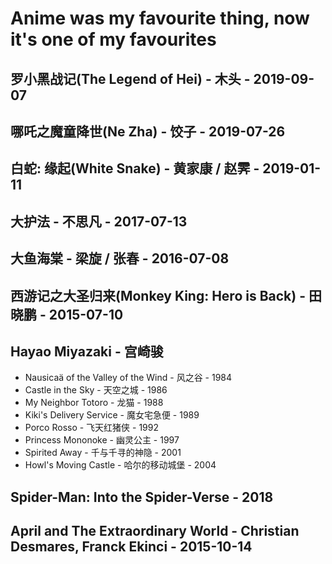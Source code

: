 # Anime was my favourite thing, now it's one of my favourites

## 罗小黑战记(The Legend of Hei) - 木头 - 2019-09-07

## 哪吒之魔童降世(Ne Zha) - 饺子 - 2019-07-26

## 白蛇: 缘起(White Snake) - 黄家康 / 赵霁 - 2019-01-11

## 大护法 - 不思凡 - 2017-07-13

## 大鱼海棠 - 梁旋 / 张春 - 2016-07-08

## 西游记之大圣归来(Monkey King: Hero is Back) - 田晓鹏 -  2015-07-10

## Hayao Miyazaki - 宫崎骏

- Nausicaä of the Valley of the Wind - 风之谷 - 1984
- Castle in the Sky - 天空之城 - 1986
- My Neighbor Totoro - 龙猫 - 1988
- Kiki's Delivery Service - 魔女宅急便 - 1989
- Porco Rosso - 飞天红猪侠 - 1992
- Princess Mononoke - 幽灵公主 - 1997
- Spirited Away - 千与千寻的神隐 - 2001
- Howl's Moving Castle - 哈尔的移动城堡 - 2004

## Spider-Man: Into the Spider-Verse - 2018

## April and The Extraordinary World - Christian Desmares, Franck Ekinci - 2015-10-14